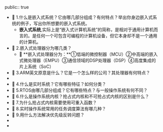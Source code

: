 public:: true

- 🔵 1.什么是嵌入式系统？它由哪几部分组成？有何特点？举出你身边嵌入式系统的例子，写出你所想要的嵌入式系统。
	- **嵌入式系统**,实际上是“嵌入式计算机系统”的简称，是相对于通用计算机而言的。是任何一个可包含可编程的计算机设备，但它本身却不是一个通用的计算机。
- 🔵 2.嵌入式处理器分为哪几类？
	- 🔵 **嵌入式处理器分为：**①低端的微控制器（MCU）②中高端的嵌入式微处理器（EMPU）③通信领域的DSP处理器（DSP）④高度集成的片上系统（SoC）
- 🔵 3.ARM英文原意是什么？它是一个怎么样的公司？其处理器有何特点？
-
- 🔵 4.什么是实时系统？它有哪些特征？如何分类？
- 🔵 5.RTOS由哪几部分组成？它有哪些特点？与一般操作系统有何不同？
- 🔵 6.什么是操作系统内核？抢占式内核和不可抢占式内核的区别是什么？
- 🔵 7.为什么抢占式内核需要使用可重入函数？
- 🔵 8.实时操作系统常用的任务调度算法有哪几种？
- 🔵 9.用什么方法解决优先级反转问题？
-
-